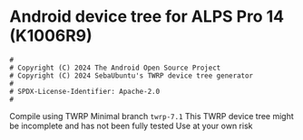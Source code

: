 # Android device tree for ALPS Pro 14 (K1006R9)

```
#
# Copyright (C) 2024 The Android Open Source Project
# Copyright (C) 2024 SebaUbuntu's TWRP device tree generator
#
# SPDX-License-Identifier: Apache-2.0
#
```

Compile using TWRP Minimal branch ```twrp-7.1```
This TWRP device tree might be incomplete and has not been fully tested
Use at your own risk
